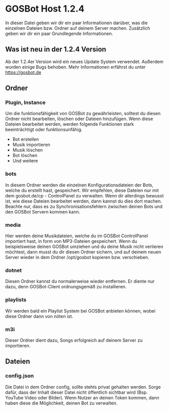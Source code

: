 # GOSBot Host 1.2.4
In dieser Datei geben wir dir ein paar Informationen darüber, was die einzelnen Dateien bzw. Ordner auf deinem Server machen. Zusätzlich geben wir dir ein paar Grundlegende Informationen.

## Was ist neu in der 1.2.4 Version
Ab der 1.2.4er Version wird ein neues Update System verwendet. Außerdem wurden einige Bugs behoben.
Mehr Informationen erfährst du unter https://gosbot.de

## Ordner
### Plugin, Instance

Um die funktionsfähigkeit von GOSBot zu gewährleisten, solltest du diesen Ordner nicht bearbeiten, löschen oder Dateien hinzufügen. Wenn diese Dateien bearbeitet werden, werden folgende Funktionen stark beeinträchtigt oder funktionsunfähig.

 - Bot erstellen
 - Musik importieren
 - Musik löschen
 - Bot löschen
 - Und weitere

### bots
In diesem Ordner werden die einzelnen Konfigurationsdateien der Bots, welche du erstellt hast, gespeichert. Wir empfehlen, diese Dateien nur mit dem gosbot.de/cp - ControlPanel zu verwalten.
Wenn dir allerdings bewusst ist, wie diese Dateien bearbeitet werden, dann kannst du dies dort machen. Beachte nur, dass es zu Synchronisationsfehlern zwischen deinen Bots und den GOSBot Servern kommen kann. 

### media
Hier werden deine Musikdateien, welche du im GOSBot ControlPanel importiert hast, in form von MP3-Dateien gespeichert. Wenn du beispielsweise deinen GOSBot umziehen und du deine Musik nicht verlieren möchtest, dann musst du dir diesen Ordner sichern, und auf deinem neuen Server wieder in dem Ordner /opt/gosbot kopieren bzw. verschieben.

### dotnet
Diesen Ordner kannst du normalerweise wieder entfernen. Er diente nur dazu, denn GOSBot-Client ordnungsgemäß zu installieren.

### playlists
Wir werden bald ein Playlist System bei GOSBot anbieten können, wobei diese Ordner dann von nöten ist.

### m3i
Dieser Ordner dient dazu, Songs erfolgreich auf deinem Server zu importieren.


## Dateien
### config.json
Die Datei in dem Ordner config, sollte stehts privat gehalten werden. 
Sorge dafür, dass der Inhalt dieser Datei nicht öffentlich sichtbar wird (Bsp. YouTube Video oder Bilder). Wenn Nutzer an deinen Token kommen, dann haben diese die Möglichkeit, deinen Bot zu verwalten.